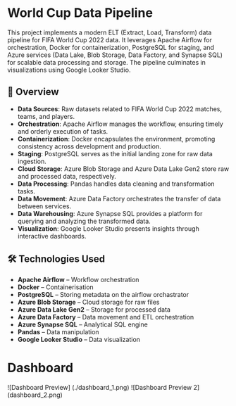 # World Cup Data Pipeline

This project implements a modern ELT (Extract, Load, Transform) data pipeline for FIFA World Cup 2022 data. It leverages Apache Airflow for orchestration, Docker for containerization, PostgreSQL for staging, and Azure services (Data Lake, Blob Storage, Data Factory, and Synapse SQL) for scalable data processing and storage. The pipeline culminates in visualizations using Google Looker Studio.

## 🚀 Overview

- **Data Sources**: Raw datasets related to FIFA World Cup 2022 matches, teams, and players.
- **Orchestration**: Apache Airflow manages the workflow, ensuring timely and orderly execution of tasks.
- **Containerization**: Docker encapsulates the environment, promoting consistency across development and production.
- **Staging**: PostgreSQL serves as the initial landing zone for raw data ingestion.
- **Cloud Storage**: Azure Blob Storage and Azure Data Lake Gen2 store raw and processed data, respectively.
- **Data Processing**: Pandas handles data cleaning and transformation tasks.
- **Data Movement**: Azure Data Factory orchestrates the transfer of data between services.
- **Data Warehousing**: Azure Synapse SQL provides a platform for querying and analyzing the transformed data.
- **Visualization**: Google Looker Studio presents insights through interactive dashboards.

## 🛠️ Technologies Used

- **Apache Airflow** – Workflow orchestration
- **Docker** – Containerisation
- **PostgreSQL** – Storing metadata on the airflow orchastrator
- **Azure Blob Storage** – Cloud storage for raw files
- **Azure Data Lake Gen2** – Storage for processed data
- **Azure Data Factory** – Data movement and ETL orchestration
- **Azure Synapse SQL** – Analytical SQL engine
- **Pandas** – Data manipulation
- **Google Looker Studio** – Data visualization

# Dashboard
![Dashboard Preview] (./dashboard_1.png)
![Dashboard Preview 2] (dashboard_2.png)
